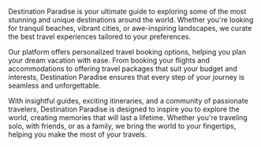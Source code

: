 Destination Paradise is your ultimate guide to exploring some of the most stunning and unique destinations around the world. Whether you're looking for tranquil beaches, vibrant cities, or awe-inspiring landscapes, we curate the best travel experiences tailored to your preferences.

Our platform offers personalized travel booking options, helping you plan your dream vacation with ease. From booking your flights and accommodations to offering travel packages that suit your budget and interests, Destination Paradise ensures that every step of your journey is seamless and unforgettable.

With insightful guides, exciting itineraries, and a community of passionate travelers, Destination Paradise is designed to inspire you to explore the world, creating memories that will last a lifetime. Whether you're traveling solo, with friends, or as a family, we bring the world to your fingertips, helping you make the most of your travels.
